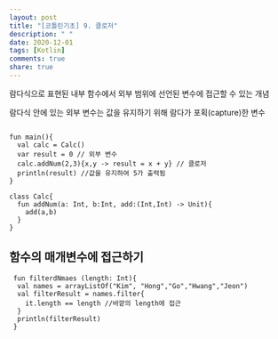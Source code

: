 ```yaml
---
layout: post
title: "[코틀린기초] 9. 클로저"
description: " "
date: 2020-12-01
tags: [Kotlin]
comments: true
share: true
---   
```


람다식으로 표현된 내부 함수에서 외부 범위에 선언된 변수에 접근할 수 있는 개념 
  
람다식 안에 있는 외부 변수는 값을 유지하기 위해 람다가 포획(capture)한 변수  

```

fun main(){
  val calc = Calc()
  var result = 0 // 외부 변수
  calc.addNum(2,3){x,y -> result = x + y} // 클로저
  println(result) //값을 유지하여 5가 출력됨
}

class Calc{
  fun addNum(a: Int, b:Int, add:(Int,Int) -> Unit){
    add(a,b)
  }
}

```

## 함수의 매개변수에 접근하기  

```
 fun filterdNmaes (length: Int){
  val names = arrayListOf("Kim", "Hong","Go","Hwang","Jeon")
  val filterResult = names.filter{
    it.length == length //바깥의 length에 접근
  }
  println(filterResult)
 }
```
